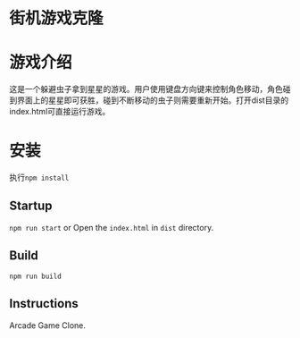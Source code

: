 
街机游戏克隆
===============================
# 游戏介绍
这是一个躲避虫子拿到星星的游戏。用户使用键盘方向键来控制角色移动，角色碰到界面上的星星即可获胜，碰到不断移动的虫子则需要重新开始。打开dist目录的index.html可直接运行游戏。
# 安装
执行`npm install`
## Startup
`npm run start` or Open the `index.html` in `dist` directory.
## Build
`npm run build`
## Instructions
Arcade Game Clone.